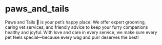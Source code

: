# paws_and_tails
Paws and Tails 🐾 is your pet’s happy place! We offer expert grooming, caring vet services, and friendly advice to keep your furry companions healthy and joyful. With love and care in every service, we make sure every pet feels special—because every wag and purr deserves the best! 
